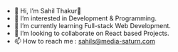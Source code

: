 - 👻 Hi, I’m Sahil Thakur👋
- 👀 I’m interested in Development & Programming.
- 🌱 I’m currently learning Full-stack Web Development.
- 💞️ I’m looking to collaborate on React based Projects.
- 📫 How to reach me : sahils@media-saturn.com

